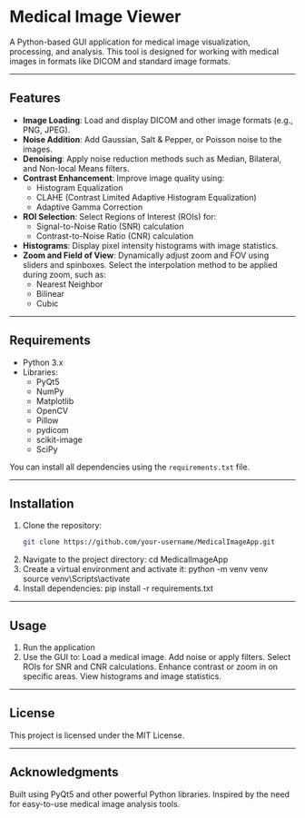 # Medical Image Viewer

A Python-based GUI application for medical image visualization, processing, and analysis. This tool is designed for working with medical images in formats like DICOM and standard image formats.

---

## **Features**
- **Image Loading**: Load and display DICOM and other image formats (e.g., PNG, JPEG).
- **Noise Addition**: Add Gaussian, Salt & Pepper, or Poisson noise to the images.
- **Denoising**: Apply noise reduction methods such as Median, Bilateral, and Non-local Means filters.
- **Contrast Enhancement**: Improve image quality using:
  - Histogram Equalization
  - CLAHE (Contrast Limited Adaptive Histogram Equalization)
  - Adaptive Gamma Correction
- **ROI Selection**: Select Regions of Interest (ROIs) for:
  - Signal-to-Noise Ratio (SNR) calculation
  - Contrast-to-Noise Ratio (CNR) calculation
- **Histograms**: Display pixel intensity histograms with image statistics.
- **Zoom and Field of View**: Dynamically adjust zoom and FOV using sliders and spinboxes. Select the interpolation method to be applied during zoom, such as:
  - Nearest Neighbor
  - Bilinear
  - Cubic

---

## **Requirements**
- Python 3.x
- Libraries:
  - PyQt5
  - NumPy
  - Matplotlib
  - OpenCV
  - Pillow
  - pydicom
  - scikit-image
  - SciPy

You can install all dependencies using the `requirements.txt` file.

---

## **Installation**
1. Clone the repository:
   ```bash
   git clone https://github.com/your-username/MedicalImageApp.git
2. Navigate to the project directory:
   cd MedicalImageApp
3. Create a virtual environment and activate it:
   python -m venv venv
   source venv\Scripts\activate
4. Install dependencies:
   pip install -r requirements.txt

---

## **Usage**
1. Run the application
2. Use the GUI to:
   Load a medical image.
   Add noise or apply filters.
   Select ROIs for SNR and CNR calculations.
   Enhance contrast or zoom in on specific areas.
   View histograms and image statistics.

---

## **License**
This project is licensed under the MIT License.

---

## **Acknowledgments**
Built using PyQt5 and other powerful Python libraries.
Inspired by the need for easy-to-use medical image analysis tools.